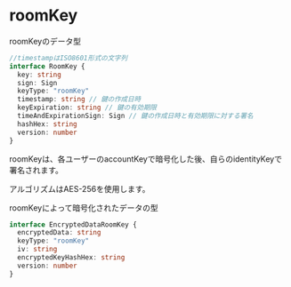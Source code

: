 # roomKey

roomKeyのデータ型

```typescript
//timestampはISO8601形式の文字列
interface RoomKey {
  key: string
  sign: Sign
  keyType: "roomKey"
  timestamp: string // 鍵の作成日時
  keyExpiration: string // 鍵の有効期限
  timeAndExpirationSign: Sign // 鍵の作成日時と有効期限に対する署名
  hashHex: string
  version: number
}
```

roomKeyは、各ユーザーのaccountKeyで暗号化した後、自らのidentityKeyで署名されます。

アルゴリズムはAES-256を使用します。

roomKeyによって暗号化されたデータの型

```typescript
interface EncryptedDataRoomKey {
  encryptedData: string
  keyType: "roomKey"
  iv: string
  encryptedKeyHashHex: string
  version: number
}
```